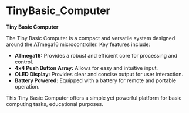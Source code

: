 # TinyBasic_Computer
**Tiny Basic Computer**

The Tiny Basic Computer is a compact and versatile system designed around the ATmega16 microcontroller. Key features include:

- **ATmega16:** Provides a robust and efficient core for processing and control.
- **4x4 Push Button Array:** Allows for easy and intuitive input.
- **OLED Display:** Provides clear and concise output for user interaction.
- **Battery Powered:** Equipped with a battery for remote and portable operation.

This Tiny Basic Computer offers a simple yet powerful platform for basic computing tasks, educational purposes.

